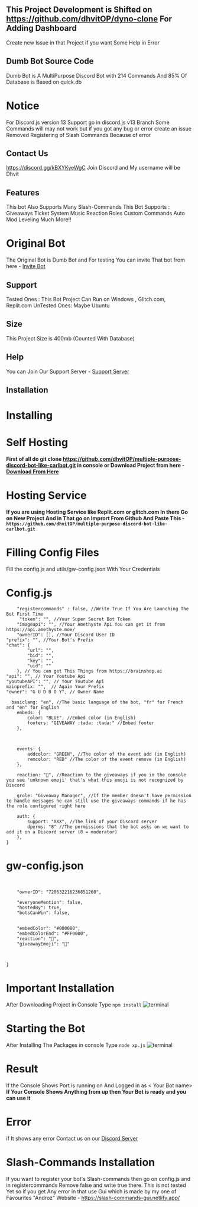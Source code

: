 
## This Project Development is Shifted on https://github.com/dhvitOP/dyno-clone For Adding Dashboard
Create new Issue in that Project if you want Some Help in Error
## Dumb Bot Source Code
Dumb Bot is A MultiPurpose Discord Bot with 214 Commands And 85% Of Database is Based on quick.db
# Notice
For Discord.js version 13 Support go in discord.js v13 Branch Some Commands will may not work but if you got any bug or error create an issue
Removed Registering of Slash Commands Because of error
## Contact Us
https://discord.gg/kBXYKyeWgC Join Discord and My username will be Dhvit
## Features 
This bot Also Supports Many Slash-Commands
This Bot Supports :
Giveaways 
Ticket System
Music 
Reaction Roles
Custom Commands
Auto Mod
Leveling
Much More!!
# Original Bot
The Original Bot is Dumb Bot and For testing You can invite That bot from here - [Invite Bot](https://www.dumb-dsc.tk/invite)
## Support 
Tested Ones :
This Bot Project Can Run on Windows , Glitch.com, Replit.com
UnTested Ones:
Maybe Ubuntu
## Size 
This Project Size is 400mb (Counted With Database)
## Help
You can Join Our Support Server - [Support Server](https://www.dumb-dsc.tk/support)
## Installation
# Installing
# Self Hosting
**First of all do git clone https://github.com/dhvitOP/multiple-purpose-discord-bot-like-carlbot.git in console or Download Project from here - [Download From Here](https://github.com/dhvitOP/multiple-purpose-discord-bot-like-carlbot/archive/refs/heads/master.zip)**
# Hosting Service
**If you are using Hosting Service like Replit.com or glitch.com In there Go on New Project And in That go on Imprort From Github And Paste This - `https://github.com/dhvitOP/multiple-purpose-discord-bot-like-carlbot.git`**
# Filling Config Files
Fill the config.js and utils/gw-config.json With Your Credentials
# Config.js
```module.exports = {
    "registercommands" : false, //Write True If You Are Launching The Bot First Time
     "token": "", //Your Super Secret Bot Token
    "imageapi": "", //Your Amethyste Api You can get it from https://api.amethyste.moe/
    "ownerID": [], //Your Discord User ID
"prefix": "", //Your Bot's Prefix
"chat": {
        "url": "",
        "bid": "",
        "key": "",
        "uid": ""
    }, // You can get This Things from https://brainshop.ai
"api": "", // Your Youtube Api
"youtubeAPI": "", // Your Youtube Api
mainprefix: "",  // Again Your Prefix
"owner": "G U D B O Y", // Owner Name

  basiclang: "en", //The basic language of the bot, "fr" for French and "en" for English
    embeds: {
        color: "BLUE", //Embed color (in English)
        footers: "GIVEAWAY :tada: :tada:" //Embed footer
    },

   

    events: {
        addcolor: "GREEN", //The color of the event add (in English)
        remcolor: "RED" //The color of the event remove (in English)
    },

    reaction: "🎉", //Reaction to the giveaways if you in the console you see 'unknown emoji' that's what this emoji is not recognized by Discord

    grole: "Giveaway Manager", //If the member doesn't have permission to handle messages he can still use the giveaways commands if he has the role configured right here

    auth: {
        support: "XXX", //The link of your Discord server
        dperms: "8" //The permissions that the bot asks on we want to add it on a Discord server (8 = moderator)
    }, 
}
```
# gw-config.json
```{
    
 
    "ownerID": "720632216236851260",

    "everyoneMention": false,
    "hostedBy": true,
    "botsCanWin": false,


    "embedColor": "#000080",
    "embedColorEnd": "#FF0000",
    "reaction": "🎉",
    "giveawayEmoji": "🎉"

    
   
}
```
# Important Installation
After Downloading Project in Console Type `npm install` 
![terminal](https://user-images.githubusercontent.com/45940386/111021871-b22ee080-83e8-11eb-92cb-c2ff2ccc7b3f.png)
# Starting the Bot
After Installing The Packages in console Type `node xp.js`
![terminal](https://github.com/dhvitOP/Again-new-Backup/blob/master/image.png?raw=true)
# Result
If the Console Shows Port is running on <anything> And Logged in as < Your Bot name>
**If Your Console Shows Anything from up then Your Bot is ready and you can use it**
# Error
if It shows any error Contact us on our [Discord Server](https://www.dumb-dsc.tk/support)
# Slash-Commands Installation
 If you want to register your bot's Slash-commands then go on config.js and in registercommands Remove false and write true there.
    This is not tested Yet so if you get Any error in that use Gui which is made by my one of Favourites "Androz" Website - https://slash-commands-gui.netlify.app/
